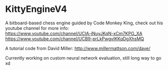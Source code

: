 # KittyEngineV4

A bitboard-based chess engine guided by Code Monkey King, check out his youtube channel for more info:<br />
https://www.youtube.com/channel/UClA-jNuyJKqN-xCm7KPG_XA<br />
https://www.youtube.com/channel/UCB9-prLkPwgvlKKqDgXhsMQ<br />


A tutorial code from David Miller: http://www.millermattson.com/dave/<br />

Currently working on custom neural network evaluation, still long way to go xd

